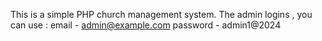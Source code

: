 This is a simple PHP church management system.
The admin logins , you can use : email - admin@example.com
password - admin1@2024
